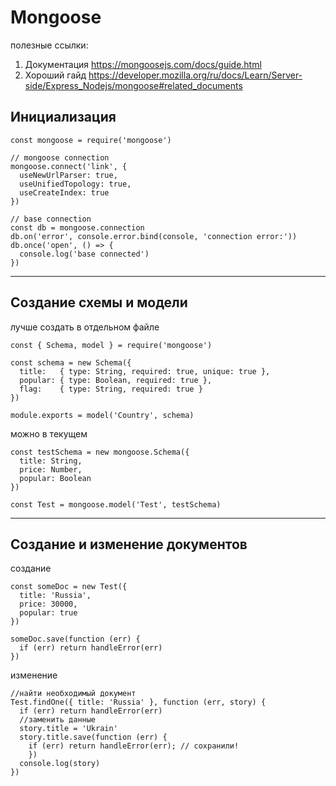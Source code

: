 # Mongoose

полезные ссылки:
1. Документация
https://mongoosejs.com/docs/guide.html
2. Хороший гайд
https://developer.mozilla.org/ru/docs/Learn/Server-side/Express_Nodejs/mongoose#related_documents

## Инициализация
```
const mongoose = require('mongoose')

// mongoose connection
mongoose.connect('link', {
  useNewUrlParser: true,
  useUnifiedTopology: true,
  useCreateIndex: true
})

// base connection
const db = mongoose.connection
db.on('error', console.error.bind(console, 'connection error:'))
db.once('open', () => {
  console.log('base connected')
})
```
---
## Создание схемы и модели 

лучше создать в отдельном файле

```
const { Schema, model } = require('mongoose')

const schema = new Schema({
  title:   { type: String, required: true, unique: true },
  popular: { type: Boolean, required: true },
  flag:    { type: String, required: true }
})

module.exports = model('Country', schema)
```

можно в текущем

```
const testSchema = new mongoose.Schema({
  title: String,
  price: Number,
  popular: Boolean
})

const Test = mongoose.model('Test', testSchema)
```
---
## Создание и изменение документов


создание

```
const someDoc = new Test({
  title: 'Russia',
  price: 30000,
  popular: true
})

someDoc.save(function (err) {
  if (err) return handleError(err)
})

```

изменение 

```
//найти необходимый документ
Test.findOne({ title: 'Russia' }, function (err, story) {
  if (err) return handleError(err)
  //заменить данные
  story.title = 'Ukrain'
  story.title.save(function (err) {
    if (err) return handleError(err); // сохранили!
    })
  console.log(story)
})
```